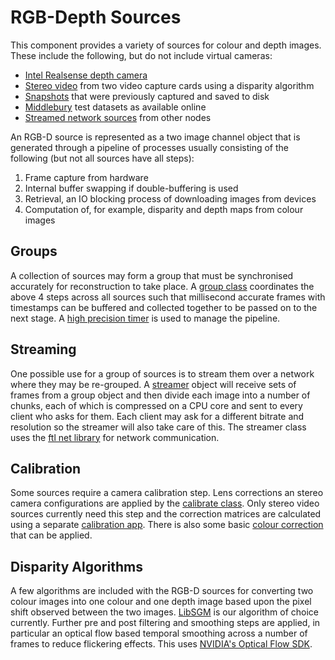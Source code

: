 # RGB-Depth Sources

This component provides a variety of sources for colour and depth images. These
include the following, but do not include virtual cameras:
* [Intel Realsense depth camera](src/realsense_source.hpp)
* [Stereo video](src/stereovideo.hpp) from two video capture cards using a disparity algorithm
* [Snapshots](src/snapshot_source.hpp) that were previously captured and saved to disk
* [Middlebury](src/middlebury_source.hpp) test datasets as available online
* [Streamed network sources](include/ftl/rgbd/streamer.hpp) from other nodes

An RGB-D source is represented as a two image channel object that is generated
through a pipeline of processes usually consisting of the following (but not
all sources have all steps):
1. Frame capture from hardware
2. Internal buffer swapping if double-buffering is used
3. Retrieval, an IO blocking process of downloading images from devices
4. Computation of, for example, disparity and depth maps from colour images

## Groups
A collection of sources may form a group that must be synchronised accurately
for reconstruction to take place. A [group class](include/ftl/rgbd/group.hpp)
coordinates the above 4 steps across all sources such that millisecond accurate
frames with timestamps can be buffered and collected together to be passed on to
the next stage. A [high precision timer](../common/cpp/include/ftl/timer.hpp)
is used to manage the pipeline.

## Streaming
One possible use for a group of sources is to stream them over a network
where they may be re-grouped. A [streamer](include/ftl/rgbd/streamer.hpp) object
will receive sets of frames from a group object and then divide each image into
a number of chunks, each of which is compressed on a CPU core and sent to every
client who asks for them. Each client may ask for a different bitrate and
resolution so the streamer will also take care of this. The streamer class uses
the [ftl net library](../net/) for network communication.

## Calibration
Some sources require a camera calibration step. Lens corrections an stereo
camera configurations are applied by the [calibrate class](src/calibrate.hpp).
Only stereo video sources currently need this step and the correction matrices
are calculated using a separate
[calibration app](../../application/calibration-multi/). There is also some
basic [colour correction](src/colour.hpp) that can be applied.

## Disparity Algorithms
A few algorithms are included with the RGB-D sources for converting two
colour images into one colour and one depth image based upon the pixel shift
observed between the two images. [LibSGM](https://github.com/fixstars/libSGM)
is our algorithm of choice currently. Further pre and post filtering and
smoothing steps are applied, in particular an optical flow based temporal
smoothing across a number of frames to reduce flickering effects. This uses
[NVIDIA's Optical Flow SDK](https://developer.nvidia.com/opticalflow-sdk).